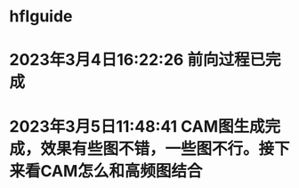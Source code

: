 # hfIguide

# 2023年3月4日16:22:26	前向过程已完成

# 2023年3月5日11:48:41  CAM图生成完成，效果有些图不错，一些图不行。接下来看CAM怎么和高频图结合